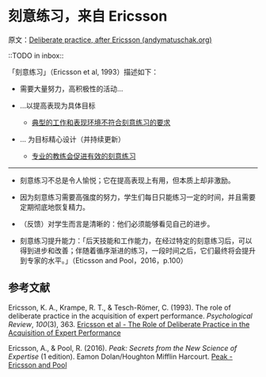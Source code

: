 # 刻意练习，来自 Ericsson

原文：[Deliberate practice, after Ericsson (andymatuschak.org)](https://notes.andymatuschak.org/z2duRd5eisRomSgxr88Semkgs15pgMRVVR5C)

::TODO in inbox::

「刻意练习」（Ericsson et al, 1993）描述如下：

- 需要大量努力，高积极性的活动…

- …以提高表现为具体目标

  - [典型的工作和表现环境不符合刻意练习的要求](https://notes.andymatuschak.org/z3n21KMcMZtfT5wmLi1V5ovzZoyqhciQowRXm)

- … 为目标精心设计（并持续更新）

  - [专业的教练会促进有效的刻意练习](https://notes.andymatuschak.org/z4cA6LFAy67tx7eG3TrvBpNmpMpYGW7n7K98U)

------

- 刻意练习不总是令人愉悦；它在提高表现上有用，但本质上却非激励。

- 因为刻意练习需要高强度的努力，学生们每日只能练习一定的时间，并且需要定期彻底地恢复精力。

- （反馈）对学生而言是清晰的：他们必须能够看见自己的进步。

- 刻意练习提升能力：「后天技能和工作能力，在经过特定的刻意练习后，可以得到进步和改善；伴随着循序渐进的练习，一段时间之后，它们最终将会提升到专家的水平。」（Eticsson and Pool，2016，p.100）

## 参考文献

Ericsson, K. A., Krampe, R. T., & Tesch-Römer, C. (1993). The role of deliberate practice in the acquisition of expert performance. *Psychological Review*, *100*(3), 363. [Ericsson et al - The Role of Deliberate Practice in the Acquisition of Expert Performance](https://notes.andymatuschak.org/z6xWa5QDyUmvuDqZ9Z7sANrfjf8sLoJ7BnspW)

Ericsson, A., & Pool, R. (2016). *Peak: Secrets from the New Science of Expertise* (1 edition). Eamon Dolan/Houghton Mifflin Harcourt. [Peak - Ericsson and Pool](https://notes.andymatuschak.org/z6Sx5DSLp1Jdt4wqvN36Xvregj6mQnCnFopmy)